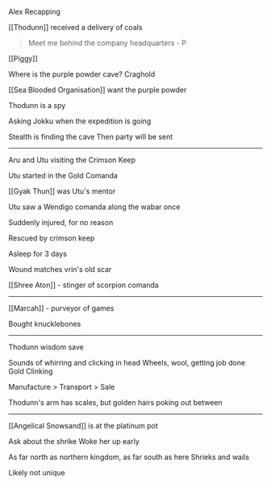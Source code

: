 
Alex Recapping

[[Thodunn]] received a delivery of coals

> Meet me behind the company headquarters - P

[[Piggy]]

Where is the purple powder cave?
Craghold

[[Sea Blooded Organisation]] want the purple powder

Thodunn is a spy

Asking Jokku when the expedition is going

Stealth is finding the cave
Then party will be sent

<hr>

Aru and Utu visiting the Crimson Keep

Utu started in the Gold Comanda

[[Gyak Thun]] was Utu's mentor

Utu saw a Wendigo comanda along the wabar once

Suddenly injured, for no reason

Rescued by crimson keep

Asleep for 3 days

Wound matches vrin's old scar

[[Shree Aton]] - stinger of scorpion comanda

<hr>


[[Marcah]] - purveyor of games

Bought knucklebones


<hr>

Thodunn wisdom save

Sounds of whirring and clicking in head
Wheels, wool, getting job done
Gold Clinking

Manufacture > Transport > Sale

Thodunn's arm has scales, but golden hairs poking out between

<hr>

[[Angelical Snowsand]] is at the platinum pot

Ask about the shrike
Woke her up early

As far north as northern kingdom, as far south as here
Shrieks and wails

Likely not unique



